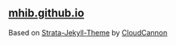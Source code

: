 ## [mhib.github.io](http://mhib.github.io)

Based on [Strata-Jekyll-Theme](https://github.com/CloudCannon/Strata-Jekyll-Theme) by [CloudCannon](http://cloudcannon.com/)
